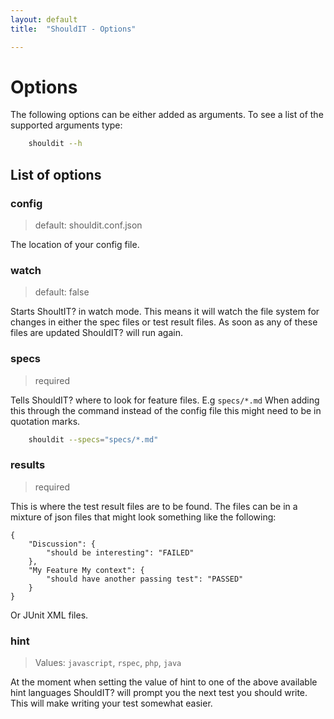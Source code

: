 ```yaml
---
layout: default
title:  "ShouldIT - Options"

---
```


# Options

The following options can be either added as arguments. To see a list of the supported arguments type:

```bash
    shouldit --h
```
## List of options

### config

> default: shouldit.conf.json

The location of your config file. 

### watch

> default: false

Starts ShoultIT? in watch mode. This means it will watch the file system for changes in either the spec files or test result files. As soon as any of these files are updated ShouldIT? will run again.

### specs

> required

Tells ShouldIT? where to look for feature files. E.g `specs/*.md` When adding this through the command instead of the config file this might need to be in quotation marks.

```bash
    shouldit --specs="specs/*.md"
```

### results

> required

This is where the test result files are to be found. The files can be in a mixture of json files that might look something like the following:

```
{
    "Discussion": {
        "should be interesting": "FAILED"
    },
    "My Feature My context": {
        "should have another passing test": "PASSED"
    }
}

```

Or JUnit XML files.

### hint

> Values: `javascript`, `rspec`, `php`, `java`

At the moment when setting the value of hint to one of the above available hint languages ShouldIT? will prompt you the next test you should write. This will make writing your test somewhat easier.
